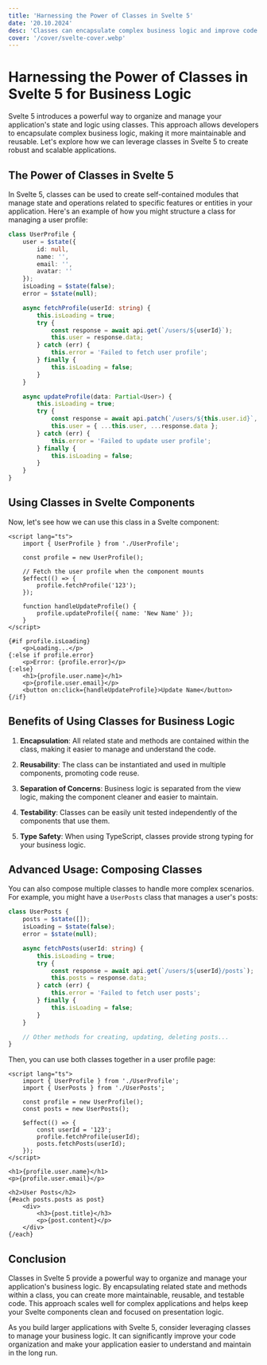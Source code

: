 ```yaml
---
title: 'Harnessing the Power of Classes in Svelte 5'
date: '20.10.2024'
desc: 'Classes can encapsulate complex business logic and improve code organization'
cover: '/cover/svelte-cover.webp'
---
```


# Harnessing the Power of Classes in Svelte 5 for Business Logic

Svelte 5 introduces a powerful way to organize and manage your application's state and logic using classes. This approach allows developers to encapsulate complex business logic, making it more maintainable and reusable. Let's explore how we can leverage classes in Svelte 5 to create robust and scalable applications.

## The Power of Classes in Svelte 5

In Svelte 5, classes can be used to create self-contained modules that manage state and operations related to specific features or entities in your application. Here's an example of how you might structure a class for managing a user profile:

```typescript
class UserProfile {
	user = $state({
		id: null,
		name: '',
		email: '',
		avatar: ''
	});
	isLoading = $state(false);
	error = $state(null);

	async fetchProfile(userId: string) {
		this.isLoading = true;
		try {
			const response = await api.get(`/users/${userId}`);
			this.user = response.data;
		} catch (err) {
			this.error = 'Failed to fetch user profile';
		} finally {
			this.isLoading = false;
		}
	}

	async updateProfile(data: Partial<User>) {
		this.isLoading = true;
		try {
			const response = await api.patch(`/users/${this.user.id}`, data);
			this.user = { ...this.user, ...response.data };
		} catch (err) {
			this.error = 'Failed to update user profile';
		} finally {
			this.isLoading = false;
		}
	}
}
```

## Using Classes in Svelte Components

Now, let's see how we can use this class in a Svelte component:

```svelte
<script lang="ts">
	import { UserProfile } from './UserProfile';

	const profile = new UserProfile();

	// Fetch the user profile when the component mounts
	$effect(() => {
		profile.fetchProfile('123');
	});

	function handleUpdateProfile() {
		profile.updateProfile({ name: 'New Name' });
	}
</script>

{#if profile.isLoading}
	<p>Loading...</p>
{:else if profile.error}
	<p>Error: {profile.error}</p>
{:else}
	<h1>{profile.user.name}</h1>
	<p>{profile.user.email}</p>
	<button on:click={handleUpdateProfile}>Update Name</button>
{/if}
```

## Benefits of Using Classes for Business Logic

1. **Encapsulation**: All related state and methods are contained within the class, making it easier to manage and understand the code.

2. **Reusability**: The class can be instantiated and used in multiple components, promoting code reuse.

3. **Separation of Concerns**: Business logic is separated from the view logic, making the component cleaner and easier to maintain.

4. **Testability**: Classes can be easily unit tested independently of the components that use them.

5. **Type Safety**: When using TypeScript, classes provide strong typing for your business logic.

## Advanced Usage: Composing Classes

You can also compose multiple classes to handle more complex scenarios. For example, you might have a `UserPosts` class that manages a user's posts:

```typescript
class UserPosts {
	posts = $state([]);
	isLoading = $state(false);
	error = $state(null);

	async fetchPosts(userId: string) {
		this.isLoading = true;
		try {
			const response = await api.get(`/users/${userId}/posts`);
			this.posts = response.data;
		} catch (err) {
			this.error = 'Failed to fetch user posts';
		} finally {
			this.isLoading = false;
		}
	}

	// Other methods for creating, updating, deleting posts...
}
```

Then, you can use both classes together in a user profile page:

```svelte
<script lang="ts">
	import { UserProfile } from './UserProfile';
	import { UserPosts } from './UserPosts';

	const profile = new UserProfile();
	const posts = new UserPosts();

	$effect(() => {
		const userId = '123';
		profile.fetchProfile(userId);
		posts.fetchPosts(userId);
	});
</script>

<h1>{profile.user.name}</h1>
<p>{profile.user.email}</p>

<h2>User Posts</h2>
{#each posts.posts as post}
	<div>
		<h3>{post.title}</h3>
		<p>{post.content}</p>
	</div>
{/each}
```

## Conclusion

Classes in Svelte 5 provide a powerful way to organize and manage your application's business logic. By encapsulating related state and methods within a class, you can create more maintainable, reusable, and testable code. This approach scales well for complex applications and helps keep your Svelte components clean and focused on presentation logic.

As you build larger applications with Svelte 5, consider leveraging classes to manage your business logic. It can significantly improve your code organization and make your application easier to understand and maintain in the long run.
